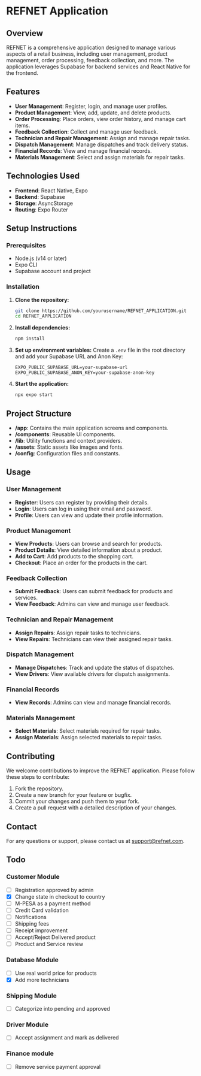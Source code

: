 # REFNET Application

## Overview

REFNET is a comprehensive application designed to manage various aspects of a retail business, including user management, product management, order processing, feedback collection, and more. The application leverages Supabase for backend services and React Native for the frontend.

## Features

- **User Management**: Register, login, and manage user profiles.
- **Product Management**: View, add, update, and delete products.
- **Order Processing**: Place orders, view order history, and manage cart items.
- **Feedback Collection**: Collect and manage user feedback.
- **Technician and Repair Management**: Assign and manage repair tasks.
- **Dispatch Management**: Manage dispatches and track delivery status.
- **Financial Records**: View and manage financial records.
- **Materials Management**: Select and assign materials for repair tasks.

## Technologies Used

- **Frontend**: React Native, Expo
- **Backend**: Supabase
- **Storage**: AsyncStorage
- **Routing**: Expo Router

## Setup Instructions

### Prerequisites

- Node.js (v14 or later)
- Expo CLI
- Supabase account and project

### Installation

1. **Clone the repository:**
   ```bash
   git clone https://github.com/yourusername/REFNET_APPLICATION.git
   cd REFNET_APPLICATION
   ```

2. **Install dependencies:**
   ```bash
   npm install
   ```

3. **Set up environment variables:**
   Create a `.env` file in the root directory and add your Supabase URL and Anon Key:
   ```env
   EXPO_PUBLIC_SUPABASE_URL=your-supabase-url
   EXPO_PUBLIC_SUPABASE_ANON_KEY=your-supabase-anon-key
   ```

4. **Start the application:**
   ```bash
   npx expo start
   ```

## Project Structure

- **/app**: Contains the main application screens and components.
- **/components**: Reusable UI components.
- **/lib**: Utility functions and context providers.
- **/assets**: Static assets like images and fonts.
- **/config**: Configuration files and constants.

## Usage

### User Management

- **Register**: Users can register by providing their details.
- **Login**: Users can log in using their email and password.
- **Profile**: Users can view and update their profile information.

### Product Management

- **View Products**: Users can browse and search for products.
- **Product Details**: View detailed information about a product.
- **Add to Cart**: Add products to the shopping cart.
- **Checkout**: Place an order for the products in the cart.

### Feedback Collection

- **Submit Feedback**: Users can submit feedback for products and services.
- **View Feedback**: Admins can view and manage user feedback.

### Technician and Repair Management

- **Assign Repairs**: Assign repair tasks to technicians.
- **View Repairs**: Technicians can view their assigned repair tasks.

### Dispatch Management

- **Manage Dispatches**: Track and update the status of dispatches.
- **View Drivers**: View available drivers for dispatch assignments.

### Financial Records

- **View Records**: Admins can view and manage financial records.

### Materials Management

- **Select Materials**: Select materials required for repair tasks.
- **Assign Materials**: Assign selected materials to repair tasks.

## Contributing

We welcome contributions to improve the REFNET application. Please follow these steps to contribute:

1. Fork the repository.
2. Create a new branch for your feature or bugfix.
3. Commit your changes and push them to your fork.
4. Create a pull request with a detailed description of your changes.

## Contact

For any questions or support, please contact us at support@refnet.com.

## Todo

### Customer Module
- [ ] Registration approved by admin
- [x] Change state in checkout to country
- [ ] M-PESA as a payment method
- [ ] Credit Card validation
- [ ] Notifications
- [ ] Shipping fees
- [ ] Receipt improvement
- [ ] Accept/Reject Delivered product
- [ ] Product and Service review

### Database Module
- [ ] Use real world price for products
- [x] Add more technicians

### Shipping Module
- [ ] Categorize into pending and approved

### Driver Module
- [ ] Accept assignment and mark as delivered

### Finance module
- [ ] Remove service payment approval
